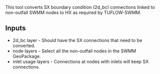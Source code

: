 This tool converts SX boundary condition (2d_bc) connections linked to non-outfall SWMM nodes to HX as required by TUFLOW-SWMM.

 ## Inputs
* 2d_bc layer - Should have the SX connections that need to be converted.
* node layers - Select all the non-outfall nodes in the SWMM GeoPackage.
* inlet usage layers - Connections at nodes with inlets will keep SX connections.  

